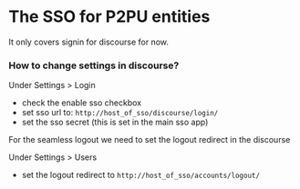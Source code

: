 # The SSO for P2PU entities

It only covers signin for discourse for now.

### How to change settings in discourse?

Under Settings > Login

* check the enable sso checkbox
* set sso url to: `http://host_of_sso/discourse/login/`
* set the sso secret (this is set in the main sso app)

For the seamless logout we need to set the logout redirect in the discourse

Under Settings > Users

* set the logout redirect to `http://host_of_sso/accounts/logout/`